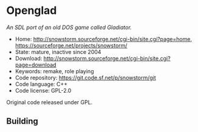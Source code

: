 # Openglad

_An SDL port of an old DOS game called Gladiator._

- Home: http://snowstorm.sourceforge.net/cgi-bin/site.cgi?page=home, https://sourceforge.net/projects/snowstorm/
- State: mature, inactive since 2004
- Download: http://snowstorm.sourceforge.net/cgi-bin/site.cgi?page=download
- Keywords: remake, role playing
- Code repository: https://git.code.sf.net/p/snowstorm/git
- Code language: C++
- Code license: GPL-2.0

Original code released under GPL.

## Building

